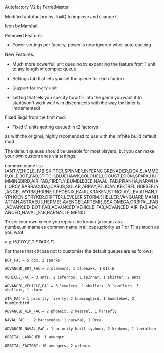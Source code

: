 Autofactory V2 by FerretMaster

Modified autofactory by TrialQ to improve and change it

Icon by Marshall

Removed Features:

 - Power settings per factory, power is now ignored when auto queuing
 
 

New Features:

 - Much more powerfull unit queuing by expanding the feature from 1 unit to any length of complex queue

 - Settings tab that lets you set the queue for each factory
 
 - Support for every unit
 
 - setting that lets you specify how far into the game you want it to start(won't work well with disconnects with the way the timer is implemented)
 
 Fixed Bugs from the first mod:
 
 - Fixed t1 units getting queued in t2 factorys


as with the original, highly recomended to use with the infinite build default mod

The default queues should be useable for most players, but you can make your own custom ones via settings.


common name list: [ANT,VEHICLE_FAB,SKITTER,SPINNER,INFERNO,GRENADIER,DOX,SLAMMER,GILE,BOT_FAB,STITCH,BLUEHAWK,COLONEL,LOCUST,BOOM,SPARK,HUMMINGBIRD,AIR_FAB,FIREFLY,BUMBLEBEE,NAVAL_FAB,PIRANHA,NARWHAL,ORCA,BARRACUDA,ICARUS,SOLAR_ARRAY,PELICAN,KESTREL,HORSEFLY,ANGEL,WYRM,HORNET,PHOENIX,KAIJU,KRAKEN,STINGRAY,LEVIATHAN,TYPHOON,STRYKER,DRIFTER,LEVELER,STORM,SHELLER,VANGUARD,MANHATTAN,ASTRAEUS,HERMES,AVENGER,ARTEMIS,SSX,OMEGA,ORBITAL_FAB,ADVANCED_BOT_FAB,ADVANCED_VEHICLE_FAB,ADVANCED_AIR_FAB,ADVANCED_NAVAL_FAB,BARNACLE,MEND]

To set your own queue you repeat the format (amount as a number,unitname as common name in all caps,priority as F or T) as much as you want

e.g (5,DOX,F,2,SPARK,F)

For those that choose not to customise the default queues are as follows:


	BOT_FAC = 5 dox, 2 sparks

	ADVANCED_BOT_FAC = 3 slammers, 1 bluehawk, 1 GIl-E

	VEHICLE_FAC = 3 ants, 2 infernos, 1 spinner, 1 skitter, 2 ants

	ADVANCED_VEHICLE_FAC = 3 levelers, 2 shellers, 3 levellers, 3 shellers, 1 storm

	AIR_FAC = 1 priority firefly, 2 hummingbird, 1 bumblebee, 2 hummingbird

	ADVANCED_AIR_FAC = 2 phoenix, 2 kestrel, 1 horsefly

	NAVAL_FAC :  2 barracudas, 1 narwhal, 1 Orca,

	ADVANCED_NAVAL_FAC : 1 priority built typhoon, 2 krakens, 1 leviathen

	ORBITAL_LAUNCHER: 1 avenger

	ORBITAL_FACTORY: 10 avengers, 2 artemis 

